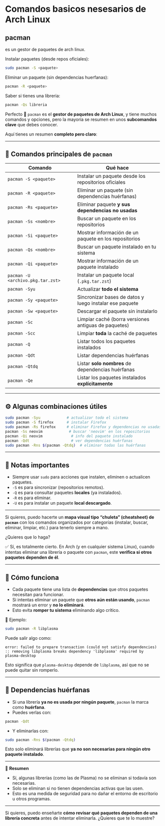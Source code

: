 # Comandos basicos nesesarios de Arch Linux
## pacman
es un gestor de paquetes de arch linux.

Instalar paquetes (desde repos oficiales):

``` sh
sudo pacman -S <paquete>
```


Eliminar un paquete (sin dependencias huerfanas):

``` sh
pacman -R <paquete>
```

Saber si tienes una libreria:

``` sh
pacman -Qs libreria
```

Perfecto 💙
`pacman` es el **gestor de paquetes de Arch Linux**, y tiene muchos comandos y opciones, pero la mayoría se resumen en unos **subcomandos clave** que debes conocer.

Aquí tienes un resumen **completo pero claro**:

---

## 🧩 Comandos principales de `pacman`

| Comando                           | Qué hace                                                |
| --------------------------------- | ------------------------------------------------------- |
| `pacman -S <paquete>`             | Instalar un paquete desde los repositorios oficiales    |
| `pacman -R <paquete>`             | Eliminar un paquete (sin dependencias huérfanas)        |
| `pacman -Rs <paquete>`            | Eliminar paquete **y sus dependencias no usadas**       |
| `pacman -Ss <nombre>`             | Buscar un paquete en los repositorios                   |
| `pacman -Si <paquete>`            | Mostrar información de un paquete en los repositorios   |
| `pacman -Qs <nombre>`             | Buscar un paquete instalado en tu sistema               |
| `pacman -Qi <paquete>`            | Mostrar información de un paquete instalado             |
| `pacman -U <archivo.pkg.tar.zst>` | Instalar un paquete local (`.pkg.tar.zst`)              |
| `pacman -Syu`                     | Actualizar **todo el sistema**                          |
| `pacman -Sy <paquete>`            | Sincronizar bases de datos y luego instalar ese paquete |
| `pacman -Sw <paquete>`            | Descargar el paquete sin instalarlo                     |
| `pacman -Sc`                      | Limpiar caché (borra versiones antiguas de paquetes)    |
| `pacman -Scc`                     | Limpiar **toda** la caché de paquetes                   |
| `pacman -Q`                       | Listar todos los paquetes instalados                    |
| `pacman -Qdt`                     | Listar dependencias huérfanas                           |
| `pacman -Qtdq`                    | Listar **solo nombres** de dependencias huérfanas       |
| `pacman -Qe`                      | Listar los paquetes instalados **explícitamente**       |

---

## ⚙️ Algunas combinaciones útiles

```bash
sudo pacman -Syu            # actualizar todo el sistema
sudo pacman -S firefox      # instalar Firefox
sudo pacman -Rs firefox     # eliminar Firefox y dependencias no usadas
pacman -Ss neovim            # buscar 'neovim' en los repositorios
pacman -Qi neovim             # info del paquete instalado
pacman -Qdt                   # ver dependencias huérfanas
sudo pacman -Rns $(pacman -Qtdq)  # eliminar todas las huérfanas
```

---

## 📌 Notas importantes

* Siempre usar `sudo` para acciones que instalen, eliminen o actualicen paquetes.
* `-S` es para sincronizar (repositorios remotos).
* `-Q` es para consultar paquetes **locales** (ya instalados).
* `-R` es para eliminar.
* `-U` es para instalar un paquete **local descargado**.

---

Si quieres, puedo hacerte un **mapa visual tipo “chuleta” (cheatsheet) de `pacman`** con los comandos organizados por categorías (instalar, buscar, eliminar, limpiar, etc.) para tenerlo siempre a mano.

¿Quieres que lo haga?



✅ Sí, es totalmente cierto.
En Arch (y en cualquier sistema Linux), cuando intentas eliminar una librería o paquete con `pacman`, este **verifica si otros paquetes dependen de él**.

---

## 🧩 Cómo funciona

* Cada paquete tiene una lista de **dependencias** que otros paquetes necesitan para funcionar.
* Si intentas eliminar un paquete que **otros aún están usando**, `pacman` mostrará un error y **no lo eliminará**.
* Esto evita **romper tu sistema** eliminando algo crítico.

🔧 Ejemplo:

```bash
sudo pacman -R libplasma
```

Puede salir algo como:

```
error: failed to prepare transaction (could not satisfy dependencies)
:: removing libplasma breaks dependency 'libplasma' required by plasma-desktop
```

Esto significa que `plasma-desktop` depende de `libplasma`, así que no se puede quitar sin romperlo.

---

## 🧹 Dependencias huérfanas

* Si una librería **ya no es usada por ningún paquete**, `pacman` la marca como **huérfana**.
* Puedes verlas con:

```bash
pacman -Qdt
```

* Y eliminarlas con:

```bash
sudo pacman -Rns $(pacman -Qtdq)
```

Esto solo eliminará librerías que **ya no son necesarias para ningún otro paquete instalado**.

---

📌 **Resumen**

* Sí, algunas librerías (como las de Plasma) no se eliminan si todavía son necesarias.
* Solo se eliminan si no tienen dependencias activas que las usen.
* Esto es una medida de seguridad para no dañar el entorno de escritorio u otros programas.

---

Si quieres, puedo enseñarte **cómo revisar qué paquetes dependen de una librería concreta** antes de intentar eliminarla.
¿Quieres que te lo muestre?


